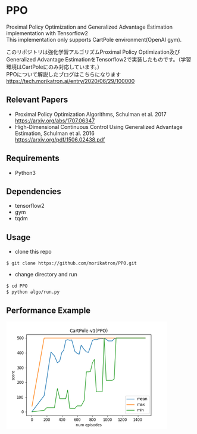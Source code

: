 # PPO
Proximal Policy Optimization and Generalized Advantage Estimation implementation with Tensorflow2  
This implementation only supports CartPole environment(OpenAI gym).  

このリポジトリは強化学習アルゴリズムProximal Policy Optimization及びGeneralized Advantage EstimationをTensorflow2で実装したものです。（学習環境はCartPoleにのみ対応しています。）  
PPOについて解説したブログはこちらになります  
https://tech.morikatron.ai/entry/2020/06/29/100000

## Relevant Papers
 - Proximal Policy Optimization Algorithms, Schulman et al. 2017  
https://arxiv.org/abs/1707.06347
 - High-Dimensional Continuous Control Using Generalized Advantage Estimation, Schulman et al. 2016  
https://arxiv.org/pdf/1506.02438.pdf

## Requirements
 - Python3
 
## Dependencies
 - tensorflow2
 - gym
 - tqdm

## Usage
  - clone this repo
 ```
 $ git clone https://github.com/morikatron/PPO.git
 ```
  - change directory and run 
 ```
 $ cd PPO
 $ python algo/run.py
 ```
 ## Performance Example
 ![CartPole-v1](https://github.com/morikatron/PPO/blob/master/ppo_result.png)

